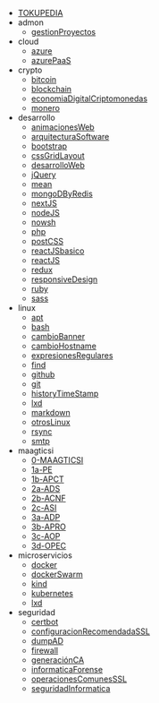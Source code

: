 * [TOKUPEDIA](../README.md)
* admon
  * [gestionProyectos](admon/gestionProyectos.md)
* cloud
  * [azure](cloud/azure.md)
  * [azurePaaS](cloud/azurePaaS.md)
* crypto
  * [bitcoin](crypto/bitcoin.md)
  * [blockchain](crypto/blockchain.md)
  * [economiaDigitalCriptomonedas](crypto/economiaDigitalCriptomonedas.md)
  * [monero](crypto/monero.md)
* desarrollo
  * [animacionesWeb](desarrollo/animacionesWeb.md)
  * [arquitecturaSoftware](desarrollo/arquitecturaSoftware.md)
  * [bootstrap](desarrollo/bootstrap.md)
  * [cssGridLayout](desarrollo/cssGridLayout.md)
  * [desarrolloWeb](desarrollo/desarrolloWeb.md)
  * [jQuery](desarrollo/jQuery.md)
  * [mean](desarrollo/mean.md)
  * [mongoDByRedis](desarrollo/mongoDByRedis.md)
  * [nextJS](desarrollo/nextJS.md)
  * [nodeJS](desarrollo/nodeJS.md)
  * [nowsh](desarrollo/nowsh.md)
  * [php](desarrollo/php.md)
  * [postCSS](desarrollo/postCSS.md)
  * [reactJSbasico](desarrollo/reactJSbasico.md)
  * [reactJS](desarrollo/reactJS.md)
  * [redux](desarrollo/redux.md)
  * [responsiveDesign](desarrollo/responsiveDesign.md)
  * [ruby](desarrollo/ruby.md)
  * [sass](desarrollo/sass.md)
* linux
  * [apt](linux/apt.md)
  * [bash](linux/bash.md)
  * [cambioBanner](linux/cambioBanner.md)
  * [cambioHostname](linux/cambioHostname.md)
  * [expresionesRegulares](linux/expresionesRegulares.md)
  * [find](linux/find.md)
  * [github](linux/github.md)
  * [git](linux/git.md)
  * [historyTimeStamp](linux/historyTimeStamp.md)
  * [lxd](linux/lxd.md)
  * [markdown](linux/markdown.md)
  * [otrosLinux](linux/otrosLinux.md)
  * [rsync](linux/rsync.md)
  * [smtp](linux/smtp.md)
* maagticsi
  * [0-MAAGTICSI](maagticsi/0-MAAGTICSI.md)
  * [1a-PE](maagticsi/1a-PE.md)
  * [1b-APCT](maagticsi/1b-APCT.md)
  * [2a-ADS](maagticsi/2a-ADS.md)
  * [2b-ACNF](maagticsi/2b-ACNF.md)
  * [2c-ASI](maagticsi/2c-ASI.md)
  * [3a-ADP](maagticsi/3a-ADP.md)
  * [3b-APRO](maagticsi/3b-APRO.md)
  * [3c-AOP](maagticsi/3c-AOP.md)
  * [3d-OPEC](maagticsi/3d-OPEC.md)
* microservicios
  * [docker](microservicios/docker.md)
  * [dockerSwarm](microservicios/dockerSwarm.md)
  * [kind](microservicios/kind.md)
  * [kubernetes](microservicios/kubernetes.md)
  * [lxd](microservicios/lxd.md)
* seguridad
  * [certbot](seguridad/certbot.md)
  * [configuracionRecomendadaSSL](seguridad/configuracionRecomendadaSSL.md)
  * [dumpAD](seguridad/dumpAD.md)
  * [firewall](seguridad/firewall.md)
  * [generaciónCA](seguridad/generaciónCA.md)
  * [informaticaForense](seguridad/informaticaForense.md)
  * [operacionesComunesSSL](seguridad/operacionesComunesSSL.md)
  * [seguridadInformatica](seguridad/seguridadInformatica.md)
